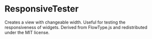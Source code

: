 ResponsiveTester
================

Creates a view with changeable width. Useful for testing the responsiveness of widgets. Derived from FlowType.js and redistributed under the MIT license.

